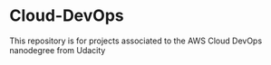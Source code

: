 # Cloud-DevOps
This repository is for projects associated to the AWS Cloud DevOps nanodegree from Udacity
